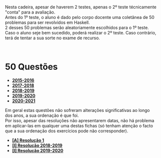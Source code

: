 Nesta cadeira, apesar de haverem 2 testes, apenas o 2º teste técnicamente "conta" para a avaliação.
<br> Antes do 1º teste, o aluno é dado pelo corpo docente uma coletânea de 50 problemas para ser revolvidos em Haskell.
<br> 2 desses 50 problemas serão aleatoriamente escolhidos para o 1º teste. Caso o aluno seje bem sucedido, poderá realizar o 2º teste. Caso contrário, terá de tentar a sua sorte no exame de recurso.

<br>

# 50 Questões
* [**2015-2016**](50_Questoes_2015-2016.pdf)
* [**2017-2018**](50_Questoes_2017-2018.pdf)
* [**2018-2019**](50_Questoes_2018-2019.pdf)
* [**2019-2020**](50_Questoes_2019-2020.pdf)
* [**2020-2021**](50_Questoes_2020-2021.pdf)

Em geral estas questões não sofreram alterações significativas ao longo dos anos, a sua ordenação é que foi.
<br> Por isso, apesar das resoluções não apresentarem datas, não há problema em aplicar-las em qualquer uma destas fichas (só tenham atenção o facto que a sua ordenação dos exercícios pode não corresponder).

* [**[A] Resolução 1**](_A_50questoesRes1.hs)
* [**[I] Resolução 2018-2019**](_I_50.txt)
* [**[I] Resolução 2019-2020**](_I_50Qfun.txt)
